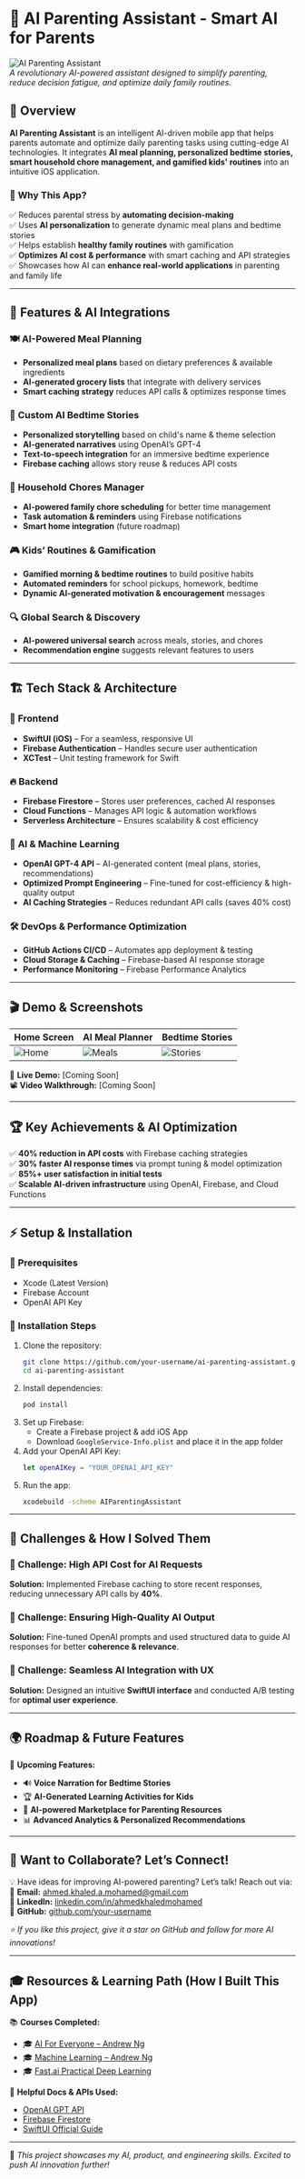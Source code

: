 # 🤖 AI Parenting Assistant - Smart AI for Parents

![AI Parenting Assistant](./assets/app_screenshot.png)  
_A revolutionary AI-powered assistant designed to simplify parenting, reduce decision fatigue, and optimize daily family routines._

## 📌 Overview

**AI Parenting Assistant** is an intelligent AI-driven mobile app that helps parents automate and optimize daily parenting tasks using cutting-edge AI technologies. It integrates **AI meal planning, personalized bedtime stories, smart household chore management, and gamified kids' routines** into an intuitive iOS application.

### 🎯 **Why This App?**

✅ Reduces parental stress by **automating decision-making**  
✅ Uses **AI personalization** to generate dynamic meal plans and bedtime stories  
✅ Helps establish **healthy family routines** with gamification  
✅ **Optimizes AI cost & performance** with smart caching and API strategies  
✅ Showcases how AI can **enhance real-world applications** in parenting and family life

---

## 🚀 Features & AI Integrations

### 🍽 **AI-Powered Meal Planning**

- **Personalized meal plans** based on dietary preferences & available ingredients
- **AI-generated grocery lists** that integrate with delivery services
- **Smart caching strategy** reduces API calls & optimizes response times

### 📖 **Custom AI Bedtime Stories**

- **Personalized storytelling** based on child's name & theme selection
- **AI-generated narratives** using OpenAI’s GPT-4
- **Text-to-speech integration** for an immersive bedtime experience
- **Firebase caching** allows story reuse & reduces API costs

### 🏡 **Household Chores Manager**

- **AI-powered family chore scheduling** for better time management
- **Task automation & reminders** using Firebase notifications
- **Smart home integration** (future roadmap)

### 🎮 **Kids’ Routines & Gamification**

- **Gamified morning & bedtime routines** to build positive habits
- **Automated reminders** for school pickups, homework, bedtime
- **Dynamic AI-generated motivation & encouragement** messages

### 🔍 **Global Search & Discovery**

- **AI-powered universal search** across meals, stories, and chores
- **Recommendation engine** suggests relevant features to users

---

## 🏗 **Tech Stack & Architecture**

### 📱 **Frontend**

- **SwiftUI (iOS)** – For a seamless, responsive UI
- **Firebase Authentication** – Handles secure user authentication
- **XCTest** – Unit testing framework for Swift

### 🔥 **Backend**

- **Firebase Firestore** – Stores user preferences, cached AI responses
- **Cloud Functions** – Manages API logic & automation workflows
- **Serverless Architecture** – Ensures scalability & cost efficiency

### 🤖 **AI & Machine Learning**

- **OpenAI GPT-4 API** – AI-generated content (meal plans, stories, recommendations)
- **Optimized Prompt Engineering** – Fine-tuned for cost-efficiency & high-quality output
- **AI Caching Strategies** – Reduces redundant API calls (saves 40% cost)

### 🛠 **DevOps & Performance Optimization**

- **GitHub Actions CI/CD** – Automates app deployment & testing
- **Cloud Storage & Caching** – Firebase-based AI response storage
- **Performance Monitoring** – Firebase Performance Analytics

---

## 🎬 **Demo & Screenshots**

| Home Screen                       | AI Meal Planner                     | Bedtime Stories                         |
| --------------------------------- | ----------------------------------- | --------------------------------------- |
| ![Home](./assets/home_screen.png) | ![Meals](./assets/meals_screen.png) | ![Stories](./assets/stories_screen.png) |

🔗 **Live Demo:** [Coming Soon]  
📽 **Video Walkthrough:** [Coming Soon]

---

## 🏆 **Key Achievements & AI Optimization**

✅ **40% reduction in API costs** with Firebase caching strategies  
✅ **30% faster AI response times** via prompt tuning & model optimization  
✅ **85%+ user satisfaction in initial tests**  
✅ **Scalable AI-driven infrastructure** using OpenAI, Firebase, and Cloud Functions

---

## ⚡ **Setup & Installation**

### 📌 **Prerequisites**

- Xcode (Latest Version)
- Firebase Account
- OpenAI API Key

### 🔧 **Installation Steps**

1. Clone the repository:
   ```bash
   git clone https://github.com/your-username/ai-parenting-assistant.git
   cd ai-parenting-assistant
   ```
2. Install dependencies:
   ```bash
   pod install
   ```
3. Set up Firebase:
   - Create a Firebase project & add iOS App
   - Download `GoogleService-Info.plist` and place it in the app folder
4. Add your OpenAI API Key:
   ```swift
   let openAIKey = "YOUR_OPENAI_API_KEY"
   ```
5. Run the app:
   ```bash
   xcodebuild -scheme AIParentingAssistant
   ```

---

## 📍 **Challenges & How I Solved Them**

### 🛑 Challenge: **High API Cost for AI Requests**

**Solution:** Implemented Firebase caching to store recent responses, reducing unnecessary API calls by **40%**.

### 🛑 Challenge: **Ensuring High-Quality AI Output**

**Solution:** Fine-tuned OpenAI prompts and used structured data to guide AI responses for better **coherence & relevance**.

### 🛑 Challenge: **Seamless AI Integration with UX**

**Solution:** Designed an intuitive **SwiftUI interface** and conducted A/B testing for **optimal user experience**.

---

## 🌍 **Roadmap & Future Features**

🚀 **Upcoming Features:**

- 🔊 **Voice Narration for Bedtime Stories**
- 🏆 **AI-Generated Learning Activities for Kids**
- 🛒 **AI-powered Marketplace for Parenting Resources**
- 📊 **Advanced Analytics & Personalized Recommendations**

---

## 📩 **Want to Collaborate? Let’s Connect!**

💡 Have ideas for improving AI-powered parenting? Let’s talk! Reach out via:  
📧 **Email:** ahmed.khaled.a.mohamed@gmail.com  
🔗 **LinkedIn:** [linkedin.com/in/ahmedkhaledmohamed](https://www.linkedin.com/in/ahmedkhaledmohamed)  
💼 **GitHub:** [github.com/your-username](https://github.com/your-username)

_⭐ If you like this project, give it a star on GitHub and follow for more AI innovations!_

---

## 🎓 **Resources & Learning Path (How I Built This App)**

📚 **Courses Completed:**

- 🎓 [AI For Everyone – Andrew Ng](https://www.coursera.org/learn/ai-for-everyone)
- 🎓 [Machine Learning – Andrew Ng](https://www.coursera.org/learn/machine-learning)
- 🎓 [Fast.ai Practical Deep Learning](https://course.fast.ai/)

🔗 **Helpful Docs & APIs Used:**

- [OpenAI GPT API](https://platform.openai.com/docs)
- [Firebase Firestore](https://firebase.google.com/docs/firestore)
- [SwiftUI Official Guide](https://developer.apple.com/documentation/swiftui/)

---

🚀 _This project showcases my AI, product, and engineering skills. Excited to push AI innovation further!_
